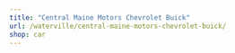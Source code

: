 ```yaml
---
title: "Central Maine Motors Chevrolet Buick"
url: /waterville/central-maine-motors-chevrolet-buick/
shop: car
---
```

